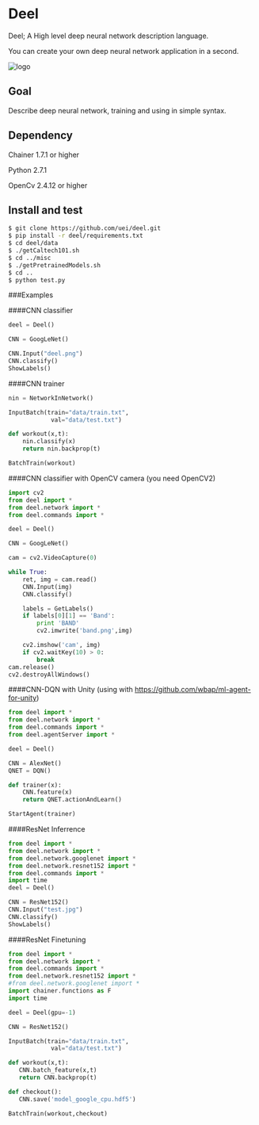 # Deel
Deel; A High level deep neural network description language.

You can create your own deep neural network application in a second.

![logo](deel.png)


## Goal
Describe deep neural network, training and using in simple syntax.

## Dependency

Chainer 1.7.1 or higher

Python 2.7.1

OpenCv 2.4.12 or higher

## Install and test

```sh
$ git clone https://github.com/uei/deel.git
$ pip install -r deel/requirements.txt
$ cd deel/data
$ ./getCaltech101.sh
$ cd ../misc
$ ./getPretrainedModels.sh
$ cd ..
$ python test.py
```

###Examples

####CNN classifier 
```python
deel = Deel()

CNN = GoogLeNet()

CNN.Input("deel.png")
CNN.classify()
ShowLabels()

```

####CNN trainer 
```python
nin = NetworkInNetwork()

InputBatch(train="data/train.txt",
			val="data/test.txt")

def workout(x,t):
	nin.classify(x)	
	return nin.backprop(t)

BatchTrain(workout)
```

####CNN classifier with OpenCV camera (you need OpenCV2) 
```python
import cv2 
from deel import *
from deel.network import *
from deel.commands import *

deel = Deel()

CNN = GoogLeNet()

cam = cv2.VideoCapture(0)  

while True:
	ret, img = cam.read()  
	CNN.Input(img)
	CNN.classify()

	labels = GetLabels()
	if labels[0][1] == 'Band':
		print 'BAND'
		cv2.imwrite('band.png',img)

	cv2.imshow('cam', img)
	if cv2.waitKey(10) > 0:
		break
cam.release()
cv2.destroyAllWindows()

```



####CNN-DQN with Unity (using with https://github.com/wbap/ml-agent-for-unity)
```python
from deel import *
from deel.network import *
from deel.commands import *
from deel.agentServer import *

deel = Deel()

CNN = AlexNet()
QNET = DQN()

def trainer(x):
	CNN.feature(x)
	return QNET.actionAndLearn()

StartAgent(trainer)
```


####ResNet Inferrence
```python
from deel import *
from deel.network import *
from deel.network.googlenet import *
from deel.network.resnet152 import *
from deel.commands import *
import time
deel = Deel()

CNN = ResNet152()
CNN.Input("test.jpg")
CNN.classify()
ShowLabels()

```

####ResNet Finetuning
```python
from deel import *
from deel.network import *
from deel.commands import *
from deel.network.resnet152 import *
#from deel.network.googlenet import *
import chainer.functions as F
import time

deel = Deel(gpu=-1)

CNN = ResNet152()

InputBatch(train="data/train.txt",
            val="data/test.txt")

def workout(x,t):
   CNN.batch_feature(x,t) 
   return CNN.backprop(t)

def checkout():
   CNN.save('model_google_cpu.hdf5')

BatchTrain(workout,checkout)
```
